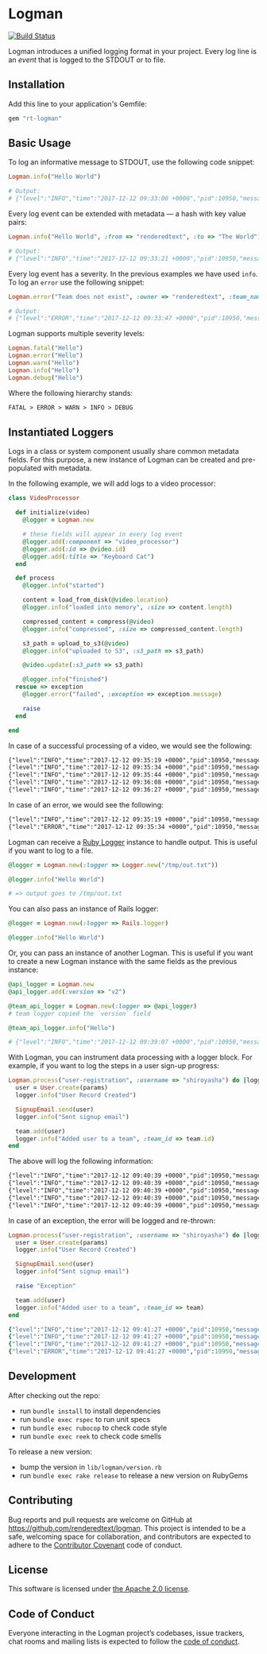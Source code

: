 # Logman

[![Build Status](https://semaphoreci.com/api/v1/renderedtext/logman/branches/master/badge.svg)](https://semaphoreci.com/renderedtext/logman)

Logman introduces a unified logging format in your project. Every log line is an
*event* that is logged to the STDOUT or to file.

## Installation

Add this line to your application's Gemfile:

```ruby
gem "rt-logman"
```

## Basic Usage

To log an informative message to STDOUT, use the following code snippet:

``` ruby
Logman.info("Hello World")

# Output:
# {"level":"INFO","time":"2017-12-12 09:33:00 +0000","pid":10950,"message":"Hello World"}
```

Every log event can be extended with metadata — a hash with key value pairs:

``` ruby
Logman.info("Hello World", :from => "renderedtext", :to => "The World")

# Output:
# {"level":"INFO","time":"2017-12-12 09:33:21 +0000","pid":10950,"message":"Hello World","from":"renderedtext","to":"The World"}
```

Every log event has a severity. In the previous examples we have used `info`. To
log an `error` use the following snippet:

``` ruby
Logman.error("Team does not exist", :owner => "renderedtext", :team_name => "z-fightes")

# Output:
# {"level":"ERROR","time":"2017-12-12 09:33:47 +0000","pid":10950,"message":"Team does not exist","owner":"renderedtext","team_name":"z-fightes"}
```

Logman supports multiple severity levels:

``` ruby
Logman.fatal("Hello")
Logman.error("Hello")
Logman.warn("Hello")
Logman.info("Hello")
Logman.debug("Hello")
```

Where the following hierarchy stands:

``` txt
FATAL > ERROR > WARN > INFO > DEBUG
```

## Instantiated Loggers

Logs in a class or system component usually share common metadata fields. For
this purpose, a new instance of Logman can be created and pre-populated with
metadata.

In the following example, we will add logs to a video processor:

``` ruby
class VideoProcessor

  def initialize(video)
    @logger = Logman.new

    # these fields will appear in every log event
    @logger.add(:component => "video_processor")
    @logger.add(:id => @video.id)
    @logger.add(:title => "Keyboard Cat")
  end

  def process
    @logger.info("started")

    content = load_from_disk(@video.location)
    @logger.info("loaded into memory", :size => content.length)

    compressed_content = compress(@video)
    @logger.info("compressed", :size => compressed_content.length)

    s3_path = upload_to_s3(@video)
    @logger.info("uploaded to S3", :s3_path => s3_path)

    @video.update(:s3_path => s3_path)

    @logger.info("finished")
  rescue => exception
    @logger.error("failed", :exception => exception.message)

    raise
  end

end
```

In case of a successful processing of a video, we would see the following:

``` txt
{"level":"INFO","time":"2017-12-12 09:35:19 +0000","pid":10950,"message":"started","component":"video_processor","id":9312,"title":"Keyboard Cat"}
{"level":"INFO","time":"2017-12-12 09:35:34 +0000","pid":10950,"message":"loaded into memory","component":"video_processor","id":9312,"title":"Keyboard Cat","size":41241241}
{"level":"INFO","time":"2017-12-12 09:35:44 +0000","pid":10950,"message":"compressed","component":"video_processor","id":9312,"title":"Keyboard Cat","size":1312312}
{"level":"INFO","time":"2017-12-12 09:36:08 +0000","pid":10950,"message":"uploaded to S3","component":"video_processor","id":9312,"title":"Keyboard Cat","s3_path":"s3://hehe/a.mpeg"}
{"level":"INFO","time":"2017-12-12 09:36:27 +0000","pid":10950,"message":"finished","component":"video_processor","id":9312,"title":"Keyboard Cat"}
```

In case of an error, we would see the following:

``` txt
{"level":"INFO","time":"2017-12-12 09:35:19 +0000","pid":10950,"message":"started","component":"video_processor","id":9312,"title":"Keyboard Cat"}
{"level":"ERROR","time":"2017-12-12 09:35:34 +0000","pid":10950,"message":"failed","component":"video_processor","id":9312,"title":"Keyboard Cat","size":41241241,"exception": "Out of memory"}
```

Logman can receive a [Ruby Logger](http://ruby-doc.org/stdlib-2.2.0/libdoc/logger/rdoc/Logger.html)
instance to handle output. This is useful if you want to log to a file.

``` ruby
@logger = Logman.new(:logger => Logger.new("/tmp/out.txt"))

@logger.info("Hello World")

# => output goes to /tmp/out.txt
```

You can also pass an instance of Rails logger:

``` ruby
@logger = Logman.new(:logger => Rails.logger)

@logger.info("Hello World")
```

Or, you can pass an instance of another Logman. This is useful if you want to
create a new Logman instance with the same fields as the previous instance:

``` ruby
@api_logger = Logman.new
@api_logger.add(:version => "v2")

@team_api_logger = Logman.new(:logger => @api_logger)
# team logger copied the `version` field

@team_api_logger.info("Hello")

# {"level":"INFO","time":"2017-12-12 09:39:07 +0000","pid":10950,"message":"Hello","version":"v2"}
```

With Logman, you can instrument data processing with a logger block. For
example, if you want to log the steps in a user sign-up progress:

``` ruby
Logman.process("user-registration", :username => "shiroyasha") do |logger|
  user = User.create(params)
  logger.info("User Record Created")

  SignupEmail.send(user)
  logger.info("Sent signup email")

  team.add(user)
  logger.info("Added user to a team", :team_id => team.id)
end
```

The above will log the following information:

``` txt
{"level":"INFO","time":"2017-12-12 09:40:39 +0000","pid":10950,"message":"user-registration-started","username":"shiroyasha"}
{"level":"INFO","time":"2017-12-12 09:40:39 +0000","pid":10950,"message":"User Record Created","username":"shiroyasha"}
{"level":"INFO","time":"2017-12-12 09:40:39 +0000","pid":10950,"message":"Sent signup email","username":"shiroyasha"}
{"level":"INFO","time":"2017-12-12 09:40:39 +0000","pid":10950,"message":"Added user to a team","username":"shiroyasha","team_id":21}
{"level":"INFO","time":"2017-12-12 09:40:39 +0000","pid":10950,"message":"user-registration-finished","username":"shiroyasha"}
```

In case of an exception, the error will be logged and re-thrown:

``` ruby
Logman.process("user-registration", :username => "shiroyasha") do |logger|
  user = User.create(params)
  logger.info("User Record Created")

  SignupEmail.send(user)
  logger.info("Sent signup email")

  raise "Exception"

  team.add(user)
  logger.info("Added user to a team", :team_id => team)
end
```

``` ruby
{"level":"INFO","time":"2017-12-12 09:41:27 +0000","pid":10950,"message":"user-registration-started","username":"shiroyasha"}
{"level":"INFO","time":"2017-12-12 09:41:27 +0000","pid":10950,"message":"User Record Created","username":"shiroyasha"}
{"level":"INFO","time":"2017-12-12 09:41:27 +0000","pid":10950,"message":"Sent signup email","username":"shiroyasha"}
{"level":"ERROR","time":"2017-12-12 09:41:27 +0000","pid":10950,"message":"Exception","username":"shiroyasha","type":"RuntimeError"}
```

## Development

After checking out the repo:

- run `bundle install` to install dependencies
- run `bundle exec rspec` to run unit specs
- run `bundle exec rubocop` to check code style
- run `bundle exec reek` to check code smells

To release a new version:

- bump the version in `lib/logman/version.rb`
- run `bundle exec rake release` to release a new version on RubyGems

## Contributing

Bug reports and pull requests are welcome on GitHub at
https://github.com/renderedtext/logman. This project is intended to be a safe,
welcoming space for collaboration, and contributors are expected to adhere to
the [Contributor Covenant](http://contributor-covenant.org) code of conduct.

## License

This software is licensed under [the Apache 2.0 license](LICENSE).

## Code of Conduct

Everyone interacting in the Logman project’s codebases, issue trackers, chat
rooms and mailing lists is expected to follow the
[code of conduct](https://github.com/renderedtext/logman/blob/master/CODE_OF_CONDUCT.md).
